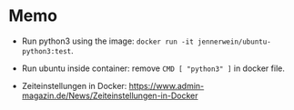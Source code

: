 # Memo

* Run python3 using the image: `docker run -it jennerwein/ubuntu-python3:test`.
* Run ubuntu inside container: remove `CMD [ "python3" ]` in docker file.

* Zeiteinstellungen in Docker: <https://www.admin-magazin.de/News/Zeiteinstellungen-in-Docker>
